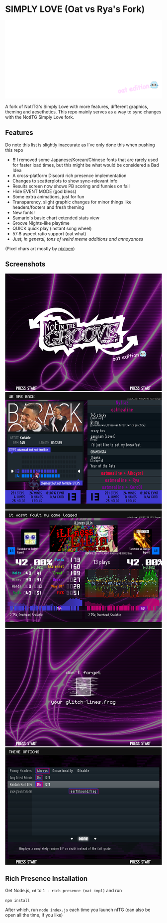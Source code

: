 # SIMPLY LOVE (Oat vs Rya's Fork)

![logo time](https://raw.githubusercontent.com/oatmealine/simply-love-oat-fork/master/logo.png "logo")

A fork of NotITG's Simply Love with more features, different graphics, theming and aesethetics. This repo mainly serves as a way to sync changes with the NotITG Simply Love fork.

## Features

Do note this list is slightly inaccurate as I've only done this when pushing this repo

- **!!** I removed some Japanese/Korean/Chinese fonts that are rarely used for faster load times, but this might be what would be considered a Bad Idea
- A cross-platform Discord rich presence implementation
- Changes to scatterplots to show sync-relevant info
- Results screen now shows PB scoring and funnies on fail
- Hide EVENT MODE (god bless)
- Some extra animations, just for fun
- Transparency, slight graphic changes for minor things like headers/footers and fresh theming
- New fonts!
- Samario's basic chart extended stats view
- Groove Nights-like playtime
- QUICK quick play (instant song wheel)
- 57:8 aspect ratio support (oat what)
- *Just, in general, tons of weird meme additions and annoyances*

(Pixel chars art mostly by [pixloen](https://twitter.com/pixloen))

## Screenshots

![title](https://raw.githubusercontent.com/oatmealine/simply-love-oat-fork/master/screenshot1.png "title")
![song select](https://raw.githubusercontent.com/oatmealine/simply-love-oat-fork/master/screenshot2.png "song list")
![result](https://raw.githubusercontent.com/oatmealine/simply-love-oat-fork/master/screenshot3.png "result")
![usb screen](https://raw.githubusercontent.com/oatmealine/simply-love-oat-fork/master/screenshot4.png "usb screen")
![config](https://raw.githubusercontent.com/oatmealine/simply-love-oat-fork/master/screenshot5.png "config")

## Rich Presence Installation

Get Node.js, `cd` to `1 - rich presence (oat impl)` and run

`npm install`

After which, run `node index.js` each time you launch nITG (can also be open all the time, if you like)
